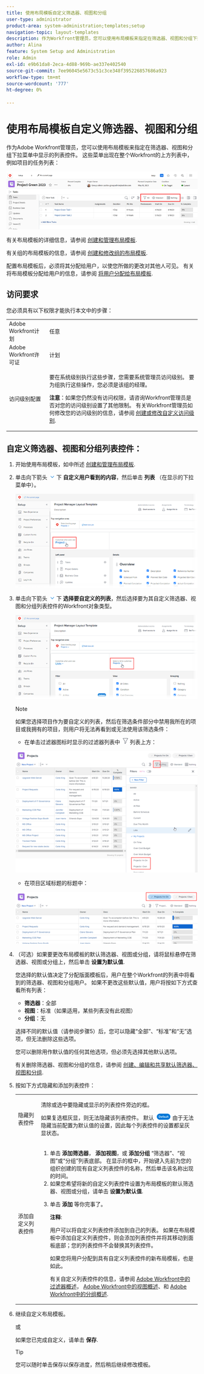 ```yaml
---
title: 使用布局模板自定义筛选器、视图和分组
user-type: administrator
product-area: system-administration;templates;setup
navigation-topic: layout-templates
description: 作为Workfront管理员，您可以使用布局模板来指定在筛选器、视图和分组下拉菜单中显示的列表控件。 这些菜单出现在整个Workfront的上方列表中，例如项目的任务列表。
author: Alina
feature: System Setup and Administration
role: Admin
exl-id: e9b61da8-2eca-4d88-969b-ae337e402540
source-git-commit: 7ee96045e5673c51c3ce348f395226857686a923
workflow-type: tm+mt
source-wordcount: '777'
ht-degree: 0%

---
```


# 使用布局模板自定义筛选器、视图和分组

作为Adobe Workfront管理员，您可以使用布局模板来指定在筛选器、视图和分组下拉菜单中显示的列表控件。 这些菜单出现在整个Workfront的上方列表中，例如项目的任务列表：

![](assets/filter-view-grouping-layout-templates.png)

有关布局模板的详细信息，请参阅 [创建和管理布局模板](../../../administration-and-setup/customize-workfront/use-layout-templates/create-and-manage-layout-templates.md).

有关组的布局模板的信息，请参阅 [创建和修改组的布局模板](../../../administration-and-setup/manage-groups/work-with-group-objects/create-and-modify-a-groups-layout-templates.md).

配置布局模板后，必须将其分配给用户，以使您所做的更改对其他人可见。 有关将布局模板分配给用户的信息，请参阅 [将用户分配给布局模板](../use-layout-templates/assign-users-to-layout-template.md).

## 访问要求

您必须具有以下权限才能执行本文中的步骤：

<table style="table-layout:auto"> 
 <col> 
 <col> 
 <tbody> 
  <tr> 
   <td role="rowheader">Adobe Workfront计划</td> 
   <td>任意</td> 
  </tr> 
  <tr> 
   <td role="rowheader">Adobe Workfront许可证</td> 
   <td>计划</td> 
  </tr> 
  <tr> 
   <td role="rowheader">访问级别配置</td> 
   <td> <p>要在系统级别执行这些步骤，您需要系统管理员访问级别。
要为组执行这些操作，您必须是该组的经理。</p> <p><b>注意</b>：如果您仍然没有访问权限，请咨询Workfront管理员是否对您的访问级别设置了其他限制。 有关Workfront管理员如何修改您的访问级别的信息，请参阅 <a href="../../../administration-and-setup/add-users/configure-and-grant-access/create-modify-access-levels.md" class="MCXref xref">创建或修改自定义访问级别</a>.</p> </td> 
  </tr> 
 </tbody> 
</table>

## 自定义筛选器、视图和分组列表控件：

1. 开始使用布局模板，如中所述 [创建和管理布局模板](../../../administration-and-setup/customize-workfront/use-layout-templates/create-and-manage-layout-templates.md).
1. 单击向下箭头 ![](assets/down-arrow-blue.png) 下 **自定义用户看到的内容**，然后单击 **列表** （在显示的下拉菜单中）。

   ![](assets/customize-what-users-see-dropdown-on-pg-adobe-branding.png)

1. 单击向下箭头 ![](assets/down-arrow-blue.png) 下 **选择要自定义的列表**，然后选择要为其自定义筛选器、视图和分组列表控件的Workfront对象类型。

   ![](assets/select-a-list-to-customize-menu-on-pg-adobe-branding.png)

   >[!NOTE]
   >
   >如果您选择项目作为要自定义的列表，然后在筛选条件部分中禁用我所在的项目或我拥有的项目，则用户将无法再看到或无法使用该筛选条件：
   >
   >* 在单击过滤器图标时显示的过滤器列表中 ![](assets/filter-nwepng.png) 列表上方：
   >   
   >  ![](assets/disable-filters-projects-im-on-or-own.png)
   >   
   >* 在项目区域标题的标题中：
   >   
   >  ![](assets/disable-filter-pills.png)

1. （可选）如果要更改布局模板的默认筛选器、视图或分组，请将鼠标悬停在筛选器、视图或分组上，然后单击 **设置为默认值**.

   您选择的默认值决定了分配版面模板后，用户在整个Workfront的列表中将看到的筛选器、视图和分组用户。 如果不更改这些默认值，用户将按如下方式查看所有列表：

   * **筛选器**：全部
   * **视图**：标准（如果适用，某些列表没有此视图）
   * **分组**：无

   选择不同的默认值（请参阅步骤5）后，您可以隐藏“全部”、“标准”和“无”选项，但无法删除这些选项。

   您可以删除用作默认值的任何其他选项，但必须先选择其他默认选项。

   有关删除筛选器、视图和分组的信息，请参阅 [创建、编辑和共享默认筛选器、视图和分组](../../../administration-and-setup/set-up-workfront/configure-system-defaults/create-and-share-default-fvgs.md).

1. 按如下方式隐藏和添加列表控件：

   <table style="table-layout:auto"> 
    <col> 
    <col> 
    <tbody> 
     <tr> 
      <td role="rowheader">隐藏列表控件</td> 
      <td> <p>清除或选中要隐藏或显示的列表控件旁边的框。</p> <p>如果复选框灰显，则无法隐藏该列表控件。 默认 <img src="assets/default-pill.png"> 由于无法隐藏当前配置为默认值的设置，因此每个列表控件的设置都呈灰显状态。</p> </td> 
     </tr> 
     <tr> 
      <td role="rowheader">添加自定义列表控件</td> 
      <td> <p> 
        <ol> 
         <li value="1"> 单击 <strong>添加筛选器</strong>， <strong>添加视图</strong>，或 <strong>添加分组</strong> “筛选器”、“视图”或“分组”列表底部。 在显示的框中，开始键入先前为您的组织创建的现有自定义列表控件的名称，然后单击该名称出现的时间。</li> 
         <li value="2"> 如果您希望将新的自定义列表控件设置为布局模板的默认筛选器、视图或分组，请单击 <strong>设置为默认值</strong>. </li> 
         <li value="3"> <p>单击 <strong>添加</strong> 等你完事了。</p> <p><b>注释</b>: <p>用户可以将自定义列表控件添加到自己的列表。 如果在布局模板中添加自定义列表控件，则会添加列表控件并将其移动到面板底部；您的列表控件不会替换其列表控件。</p> <p>如果您将用户分配到具有自定义列表控件的新布局模板，也是如此。 </p> <p>有关自定义列表控件的信息，请参阅 <a href="../../../reports-and-dashboards/reports/reporting-elements/filters-overview.md" class="MCXref xref">Adobe Workfront中的过滤器概述</a>， <a href="../../../reports-and-dashboards/reports/reporting-elements/views-overview.md" class="MCXref xref">Adobe Workfront中的视图概述</a>、和 <a href="../../../reports-and-dashboards/reports/reporting-elements/groupings-overview.md" class="MCXref xref">Adobe Workfront中的分组概述</a>.</p> </p> </li> 
        </ol> </p> </td> 
     </tr> 
    </tbody> 
   </table>

1. 继续自定义布局模板。

   或

   如果您已完成自定义，请单击 **保存**.

   >[!TIP]
   >
   >您可以随时单击保存以保存进度，然后稍后继续修改模板。
